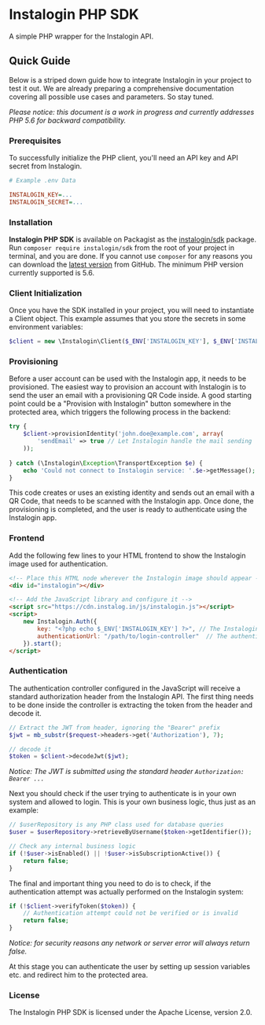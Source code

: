 # Instalogin PHP SDK

A simple PHP wrapper for the Instalogin API.

## Quick Guide

Below is a striped down guide how to integrate Instalogin in your project to test it out. We are already
preparing a comprehensive documentation covering all possible use cases and parameters. So stay tuned.

_Please notice: this document is a work in progress and currently addresses PHP 5.6 for backward compatibility._

### Prerequisites

To successfully initialize the PHP client, you'll need an API key and API secret from Instalogin.

```ini
# Example .env Data

INSTALOGIN_KEY=...
INSTALOGIN_SECRET=...
```

### Installation

**Instalogin PHP SDK** is available on Packagist as the [instalogin/sdk](http://packagist.org/packages/instalogin/sdk)
package. Run `composer require instalogin/sdk` from the root of your project in terminal, and you are done. If you
cannot use `composer` for any reasons you can download the [latest version](https://github.com/instalogin/instalogin-php/releases)
from GitHub. The minimum PHP version currently supported is 5.6.

### Client Initialization

Once you have the SDK installed in your project, you will need to instantiate a Client object. This example assumes
that you store the secrets in some environment variables: 

```php
$client = new \Instalogin\Client($_ENV['INSTALOGIN_KEY'], $_ENV['INSTALOGIN_SECRET']);
```

### Provisioning

Before a user account can be used with the Instalogin app, it needs to be provisioned. The easiest way to provision
an account with Instalogin is to send the user an email with a provisioning QR Code inside. A good starting point
could be a "Provision with Instalogin" button somewhere in the protected area, which triggers the following
process in the backend:

```php
try {
    $client->provisionIdentity('john.doe@example.com', array(
        'sendEmail' => true // Let Instalogin handle the mail sending
    ));
    
} catch (\Instalogin\Exception\TransportException $e) {
    echo 'Could not connect to Instalogin service: '.$e->getMessage();
}
```

This code creates or uses an existing identity and sends out an email with a QR Code, that needs to be scanned with the
Instalogin app. Once done, the provisioning is completed, and the user is ready to authenticate using the Instalogin app. 

### Frontend

Add the following few lines to your HTML frontend to show the Instalogin image used for authentication.

```html
<!-- Place this HTML node wherever the Instalogin image should appear -->
<div id="instalogin"></div>

<!-- Add the JavaScript library and configure it -->
<script src="https://cdn.instalog.in/js/instalogin.js"></script>
<script>
    new Instalogin.Auth({
        key: "<?php echo $_ENV['INSTALOGIN_KEY'] ?>", // The Instalogin key
        authenticationUrl: "/path/to/login-controller"  // The authentication controller to process the authentication 
    }).start();
</script>
```

### Authentication

The authentication controller configured in the JavaScript will receive a standard authorization header from the
Instalogin API. The first thing needs to be done inside the controller is extracting the token from the header and decode it.

```php
// Extract the JWT from header, ignoring the "Bearer" prefix
$jwt = mb_substr($request->headers->get('Authorization'), 7);

// decode it
$token = $client->decodeJwt($jwt);
```
_Notice: The JWT is submitted using the standard header `Authorization: Bearer ...`_

Next you should check if the user trying to authenticate is in your own system and allowed to login. This is your own
business logic, thus just as an example:

```php
// $userRepository is any PHP class used for database queries 
$user = $userRepository->retrieveByUsername($token->getIdentifier());

// Check any internal business logic
if (!$user->isEnabled() || !$user->isSubscriptionActive()) {
    return false;
}
```

The final and important thing you need to do is to check, if the authentication attempt was actually performed on
the Instalogin system:

```php
if (!$client->verifyToken($token)) {
    // Authentication attempt could not be verified or is invalid
    return false;
}
```

_Notice: for security reasons any network or server error will always return false._

At this stage you can authenticate the user by setting up session variables etc. and redirect him to the protected area. 

### License
The Instalogin PHP SDK is licensed under the Apache License, version 2.0.